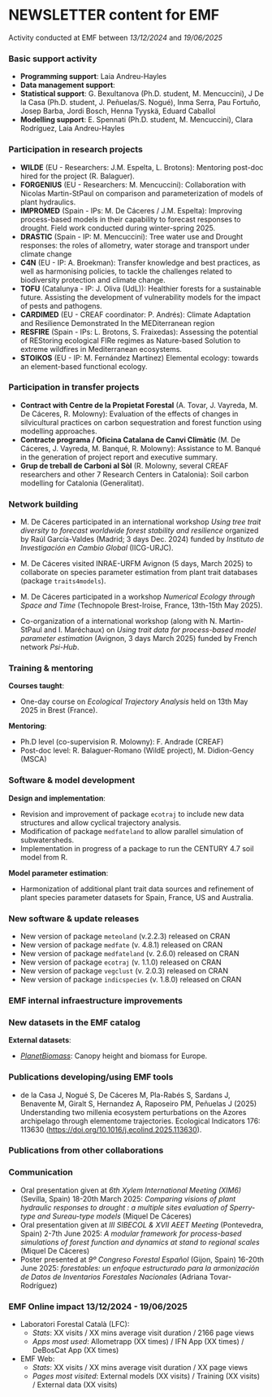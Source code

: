# NEWSLETTER content for EMF

Activity conducted at EMF between *13/12/2024* and *19/06/2025*

### Basic support activity

-   **Programming support**: Laia Andreu-Hayles
-   **Data management support**: 
-   **Statistical support**: G. Bexultanova (Ph.D. student, M. Mencuccini), J De la Casa (Ph.D. student, J. Peñuelas/S. Nogué), Inma Serra, Pau Fortuño, Josep Barba, Jordi Bosch, Henna Tyyskä, Eduard Caballol
-   **Modelling support**: E. Spennati (Ph.D. student, M. Mencuccini), Clara Rodríguez, Laia Andreu-Hayles

### Participation in research projects

-   **WILDE** (EU - Researchers: J.M. Espelta, L. Brotons): Mentoring post-doc hired for the project (R. Balaguer).
-   **FORGENIUS** (EU - Researchers: M. Mencuccini): Collaboration with Nicolas Martin-StPaul on comparison and parameterization of models of plant hydraulics.
-   **IMPROMED** (Spain - IPs: M. De Cáceres / J.M. Espelta): Improving process-based models in their capability to forecast responses to drought. Field work conducted during winter-spring 2025.
-   **DRASTIC** (Spain - IP: M. Mencuccini): Tree water use and Drought responses: the roles of allometry, water storage and transport under climate change
-   **C4N** (EU - IP: A. Broekman): Transfer knowledge and best practices, as well as harmonising policies, to tackle the challenges related to biodiversity protection and climate change.
-   **TOFU** (Catalunya - IP: J. Oliva (UdL)): Healthier forests for a sustainable future. Assisting the development of vulnerability models for the impact of pests and pathogens.
-   **CARDIMED** (EU - CREAF coordinator: P. Andrés): Climate Adaptation and Resilience Demonstrated In the MEDiterranean region
-   **RESFIRE** (Spain - IPs: L. Brotons, S. Fraixedas): Assessing the potential of REStoring ecological FIRe regimes as Nature-based Solution to extreme wildfires in Mediterranean ecosystems.
-   **STOIKOS** (EU - IP: M. Fernández Martínez) Elemental ecology: towards an element-based functional ecology.

### Participation in transfer projects

-   **Contract with Centre de la Propietat Forestal** (A. Tovar, J. Vayreda, M. De Cáceres, R. Molowny): Evaluation of the effects of changes in silvicultural practices on carbon sequestration and forest function using modelling approaches.
-   **Contracte programa / Oficina Catalana de Canvi Climàtic** (M. De Cáceres, J. Vayreda, M. Banqué, R. Molowny): Assistance to M. Banqué in the generation of project report and executive summary.
-   **Grup de treball de Carboni al Sòl** (R. Molowny, several CREAF researchers and other 7 Research Centers in Catalonia): Soil carbon modelling for Catalonia (Generalitat).

### Network building

-  M. De Cáceres participated in an international workshop *Using tree trait diversity to forecast worldwide forest stability and resilience* organized by Raúl García-Valdes (Madrid; 3 days Dec. 2024) funded by *Instituto de Investigación en Cambio Global* (IICG-URJC).

-  M. De Cáceres visited INRAE-URFM Avignon (5 days, March 2025) to collaborate on species parameter estimation from plant trait databases (package `traits4models`).

-  M. De Cáceres participated in a workshop *Numerical Ecology through Space and Time* (Technopole Brest-Iroise, France, 13th-15th May 2025).

-  Co-organization of a international workshop (along with N. Martin-StPaul and I. Maréchaux) on *Using trait data for process-based model parameter estimation* (Avignon, 3 days March 2025) funded by French network *Psi-Hub*.

### Training & mentoring

**Courses taught**:

-   One-day course on *Ecological Trajectory Analysis* held on 13th May 2025 in Brest (France).

**Mentoring**:

-   Ph.D level (co-supervision R. Molowny): F. Andrade (CREAF)
-   Post-doc level: R. Balaguer-Romano (WildE project), M. Didion-Gency (MSCA)

### Software & model development

**Design and implementation**:

-   Revision and improvement of package `ecotraj` to include new data structures and allow cyclical trajectory analysis.
-   Modification of package `medfateland` to allow parallel simulation of subwatersheds.
-   Implementation in progress of a package to run the CENTURY 4.7 soil model from R.

**Model parameter estimation**:

-   Harmonization of additional plant trait data sources and refinement of plant species parameter datasets for Spain, France, US and Australia.


### New software & update releases

-   New version of package `meteoland` (v.2.2.3) released on CRAN
-   New version of package `medfate` (v. 4.8.1) released on CRAN
-   New version of package `medfateland` (v. 2.6.0) released on CRAN
-   New version of package `ecotraj` (v. 1.1.0) released on CRAN
-   New version of package `vegclust` (v. 2.0.3) released on CRAN
-   New version of package `indicspecies` (v. 1.8.0) released on CRAN

### EMF internal infraestructure improvements



### New datasets in the EMF catalog

**External datasets**:

  +   [*PlanetBiomass*](https://zenodo.org/records/8154445): Canopy height and biomass for Europe.

### Publications developing/using EMF tools

-   de la Casa J, Nogué S, De Cáceres M, Pla-Rabés S, Sardans J, Benavente M, Giralt S, Hernandez A, Raposeiro PM, Peñuelas J (2025) Understanding two millenia ecosystem perturbations on the Azores archipelago
through elementome trajectories. Ecological Indicators 176: 113630 (https://doi.org/10.1016/j.ecolind.2025.113630).

### Publications from other collaborations


### Communication

-   Oral presentation given at *6th Xylem International Meeting (XIM6)* (Sevilla, Spain) 18-20th March 2025: *Comparing visions of plant hydraulic responses to drought : a multiple sites evaluation of Sperry-type and Sureau-type models* (Miquel De Cáceres)
-   Oral presentation given at *III SIBECOL & XVII AEET Meeting* (Pontevedra, Spain) 2-7th June 2025: *A modular framework for process-based simulations of forest function and dynamics at stand to regional scales* (Miquel De Cáceres)
-   Poster presented at *9º Congreso Forestal Español* (Gijon, Spain) 16-20th June 2025: *forestables: un enfoque estructurado para la armonización de Datos de Inventarios Forestales Nacionales* (Adriana Tovar-Rodríguez)

### EMF Online impact 13/12/2024 - 19/06/2025

-   Laboratori Forestal Català (LFC):
    -   *Stats*: XX visits / XX mins average visit duration / 2166 page views
    -   *Apps most used*: Allometrapp (XX times) / IFN App (XX times) / DeBosCat App (XX times)
-   EMF Web:
    -   *Stats*: XX visits / XX mins average visit duration / XX page views
    -   *Pages most visited*: External models (XX visits) / Training (XX visits) / External data (XX visits)
